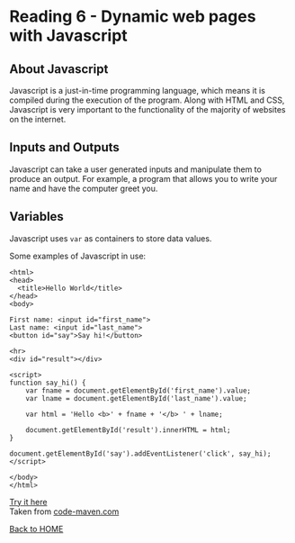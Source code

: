 # Reading 6 - Dynamic web pages with Javascript

## About Javascript

Javascript is a just-in-time programming language, which means it is compiled during the execution of the program. Along with HTML and CSS, Javascript is very important to the functionality of the majority of websites on the internet.

## Inputs and Outputs

Javascript can take a user generated inputs and manipulate them to produce an output. For example, a program that allows you to write your name and have the computer greet you.

## Variables

Javascript uses `var` as containers to store data values.

Some examples of Javascript in use:

```
<html>
<head>
  <title>Hello World</title>
</head>
<body>  
 
First name: <input id="first_name">
Last name: <input id="last_name">
<button id="say">Say hi!</button>
 
<hr>
<div id="result"></div>
 
<script>
function say_hi() {
    var fname = document.getElementById('first_name').value;
    var lname = document.getElementById('last_name').value;
 
    var html = 'Hello <b>' + fname + '</b> ' + lname;
 
    document.getElementById('result').innerHTML = html;
}
 
document.getElementById('say').addEventListener('click', say_hi);
</script>
 
</body>
</html>
```
[Try it here](https://code-maven.com/try/examples/js/pure_js_greating.html)\
Taken from [code-maven.com](https://code-maven.com/input-output-in-plain-javascript)

[Back to HOME](README.md)
